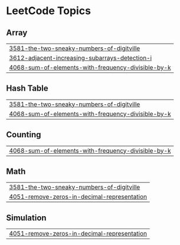 

<!---LeetCode Topics Start-->
# LeetCode Topics
## Array
|  |
| ------- |
| [3581-the-two-sneaky-numbers-of-digitville](https://github.com/solomon-2105/Leetcode-problems/tree/master/3581-the-two-sneaky-numbers-of-digitville) |
| [3612-adjacent-increasing-subarrays-detection-i](https://github.com/solomon-2105/Leetcode-problems/tree/master/3612-adjacent-increasing-subarrays-detection-i) |
| [4068-sum-of-elements-with-frequency-divisible-by-k](https://github.com/solomon-2105/Leetcode-problems/tree/master/4068-sum-of-elements-with-frequency-divisible-by-k) |
## Hash Table
|  |
| ------- |
| [3581-the-two-sneaky-numbers-of-digitville](https://github.com/solomon-2105/Leetcode-problems/tree/master/3581-the-two-sneaky-numbers-of-digitville) |
| [4068-sum-of-elements-with-frequency-divisible-by-k](https://github.com/solomon-2105/Leetcode-problems/tree/master/4068-sum-of-elements-with-frequency-divisible-by-k) |
## Counting
|  |
| ------- |
| [4068-sum-of-elements-with-frequency-divisible-by-k](https://github.com/solomon-2105/Leetcode-problems/tree/master/4068-sum-of-elements-with-frequency-divisible-by-k) |
## Math
|  |
| ------- |
| [3581-the-two-sneaky-numbers-of-digitville](https://github.com/solomon-2105/Leetcode-problems/tree/master/3581-the-two-sneaky-numbers-of-digitville) |
| [4051-remove-zeros-in-decimal-representation](https://github.com/solomon-2105/Leetcode-problems/tree/master/4051-remove-zeros-in-decimal-representation) |
## Simulation
|  |
| ------- |
| [4051-remove-zeros-in-decimal-representation](https://github.com/solomon-2105/Leetcode-problems/tree/master/4051-remove-zeros-in-decimal-representation) |
<!---LeetCode Topics End-->